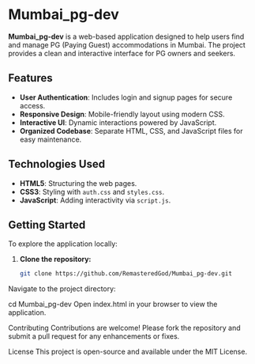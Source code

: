 # Mumbai_pg-dev

**Mumbai_pg-dev** is a web-based application designed to help users find and manage PG (Paying Guest) accommodations in Mumbai. The project provides a clean and interactive interface for PG owners and seekers.

## Features

- **User Authentication**: Includes login and signup pages for secure access.
- **Responsive Design**: Mobile-friendly layout using modern CSS.
- **Interactive UI**: Dynamic interactions powered by JavaScript.
- **Organized Codebase**: Separate HTML, CSS, and JavaScript files for easy maintenance.

## Technologies Used

- **HTML5**: Structuring the web pages.
- **CSS3**: Styling with `auth.css` and `styles.css`.
- **JavaScript**: Adding interactivity via `script.js`.

## Getting Started

To explore the application locally:

1. **Clone the repository:**

   ```bash
   git clone https://github.com/RemasteredGod/Mumbai_pg-dev.git
Navigate to the project directory:

cd Mumbai_pg-dev
Open index.html in your browser to view the application.

Contributing
Contributions are welcome! Please fork the repository and submit a pull request for any enhancements or fixes.

License
This project is open-source and available under the MIT License.
